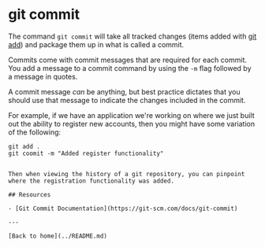 # git commit

The command `git commit` will take all tracked changes (items added with [git add](./ADD.md)) and package them up in what is called a commit.

Commits come with commit messages that are required for each commit. You add a message to a commit command by using the `-m` flag followed by a message in quotes.

A commit message _can_ be anything, but best practice dictates that you should use that message to indicate the changes included in the commit.

For example, if we have an application we're working on where we just built out the ability to register new accounts, then you might have some variation of the following:

```
git add .
git coomit -m "Added register functionality"


Then when viewing the history of a git repository, you can pinpoint where the registration functionality was added.

## Resources

- [Git Commit Documentation](https://git-scm.com/docs/git-commit)

---

[Back to home](../README.md)
